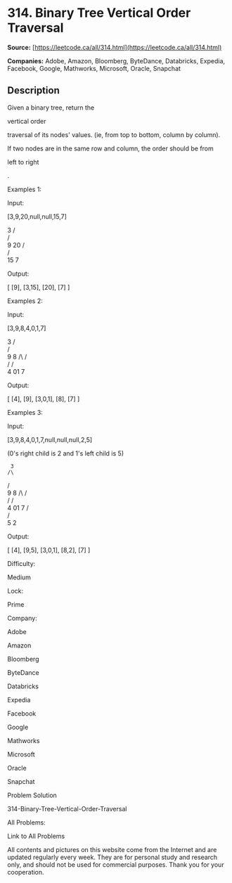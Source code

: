# 314. Binary Tree Vertical Order Traversal

**Source:** [https://leetcode.ca/all/314.html](https://leetcode.ca/all/314.html)

**Companies:** Adobe, Amazon, Bloomberg, ByteDance, Databricks, Expedia, Facebook, Google, Mathworks, Microsoft, Oracle, Snapchat

## Description

Given a binary tree, return the

vertical order

traversal of its nodes' values.
        (ie, from top to bottom, column by column).

If two nodes are in the same row and column, the order should be from

left to right

.

Examples 1:

Input:

[3,9,20,null,null,15,7]

3
  /\
 /  \
 9  20
    /\
   /  \
  15   7

Output:

[
  [9],
  [3,15],
  [20],
  [7]
]

Examples 2:

Input:

[3,9,8,4,0,1,7]

3
    /\
   /  \
   9   8
  /\  /\
 /  \/  \
 4  01   7

Output:

[
  [4],
  [9],
  [3,0,1],
  [8],
  [7]
]

Examples 3:

Input:

[3,9,8,4,0,1,7,null,null,null,2,5]

(0's right child is 2 and 1's left child is 5)

     3
    /\
   /  \
   9   8
  /\  /\
 /  \/  \
 4  01   7
    /\
   /  \
   5   2

Output:

[
  [4],
  [9,5],
  [3,0,1],
  [8,2],
  [7]
]

Difficulty:

Medium

Lock:

Prime

Company:

Adobe

Amazon

Bloomberg

ByteDance

Databricks

Expedia

Facebook

Google

Mathworks

Microsoft

Oracle

Snapchat

Problem Solution

314-Binary-Tree-Vertical-Order-Traversal

All Problems:

Link to All Problems

All contents and pictures on this website come from the Internet and are updated regularly every week. They are for personal study and research only, and should not be used for commercial purposes. Thank you for your cooperation.


